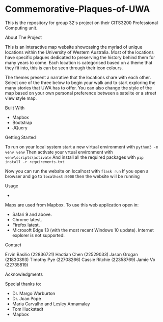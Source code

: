 # Commemorative-Plaques-of-UWA
This is the repository for group 32's project on their CITS3200 Professional Computing unit. 

About The Project

This is an interactive map website showcasing the myriad of unique locations within the University of Western Australia. Most of the locations have specific plaques dedicated to preserving the history behind them for many years to come. Each location is categorised based on a theme that they fit into, this is can be seen through their icon colours.

The themes present a narrative that the locations share with each other. Select one of the three below to begin your walk and to start exploring the many stories that UWA has to offer. You can also change the style of the map based on your own personal preference between a satelite or a street view style map.

Built With

* Mapbox
* Bootstrap
* JQuery

Getting Started

To run on your local system start a new virtual environment with `python3 -m venv venv`
Then activate your vrtual environment with `venv\scripts\activate`
And install all the required packages with `pip install -r requirements.txt`

Now you can run the website on localhost with `flask run`
If you open a browser and go to `localhost:5000` then the website will be running

Usage

*

Maps are used from Mapbox. To use this web application open in:
* Safari 9 and above.
* Chrome latest.
* Firefox latest.
* Microsoft Edge 13 (with the most recent Windows 10 update).
Internet explorer is not supported. 

Contact

Ervin Basilio (22836721)
Haotian Chen (22529033)
Jason Grogan (21830393)
Timothy Pye (22708266)
Cassie Ritchie (22358769)
Jamie Vo (22735819)

Acknowledgments

Special thanks to:

* Dr. Margo Warburton
* Dr. Joan Pope
* Maria Carvalho and Lesley Annamalay
* Tom Huckstadt
* Mapbox
